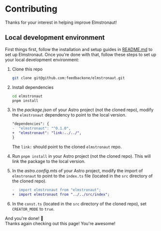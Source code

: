 # Contributing

Thanks for your interest in helping improve Elmstronaut!

## Local development environment
First things first, follow the installation and setup guides in [README.md](/README.md) to set up Elmstronaut. Once you're done with that, follow these steps to set up your local development environment:

1.  Clone this repo
    ```sh
    git clone git@github.com:feedbackone/elmstronaut.git
    ```

2.  Install dependencies
    ```sh
    cd elmstronaut
    pnpm install
    ```

3.  In the _package.json_ of your Astro project (not the cloned repo), modify the `elmstronaut` dependency to point to the local version.
    ```diff
    "dependencies": {
    -  "elmstronaut": "^0.1.0",
    +  "elmstronaut": "link:../../",
    }
    ```
    The `link:` should point to the cloned `elmstronaut` repo.

4.  Run `pnpm install` in your Astro project (not the cloned repo). This will link the package to the local version.

5.  In the _astro.config.mts_ of your Astro project, modify the import of `elmstronaut` to point to the `index.ts` file (located in the `src` directory of the cloned repo).
    ```diff
    -  import elmstronaut from "elmstronaut";
    +  import elmstronaut from "../../src/index";
    ```

6. In the `const.ts` (located in the `src` directory of the cloned repo), set `CREATOR_MODE` to `true`.

And you're done! 🎉  
Thanks again checking out this page! You're awesome!
